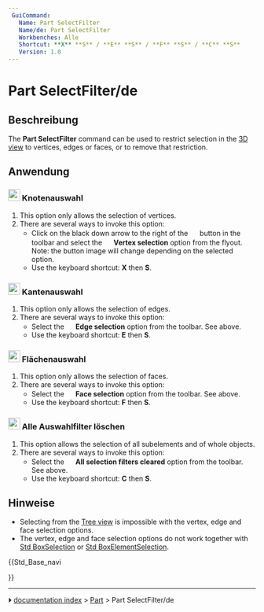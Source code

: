 ```yaml
---
 GuiCommand:
   Name: Part SelectFilter
   Name/de: Part SelectFilter
   Workbenches: Alle
   Shortcut: **X** **S** / **E** **S** / **F** **S** / **C** **S**
   Version: 1.0
---
```


# Part SelectFilter/de



## Beschreibung


<div lang="en" dir="ltr" class="mw-content-ltr">

The **Part SelectFilter** command can be used to restrict selection in the [3D view](3D_view.md) to vertices, edges or faces, or to remove that restriction.


</div>



## Anwendung



### <img alt="" src=images/Vertex-selection.svg  style="width:24px;"> Knotenauswahl 


<div lang="en" dir="ltr" class="mw-content-ltr">

1.  This option only allows the selection of vertices.
2.  There are several ways to invoke this option:
    -   Click on the black down arrow to the right of the **<img src="images/Part_SelectFilter.svg" width=16px>** button in the toolbar and select the **<img src="images/Vertex-selection.svg" width=16px> Vertex selection** option from the flyout. Note: the button image will change depending on the selected option.
    -   Use the keyboard shortcut: **X** then **S**.


</div>



### <img alt="" src=images/Edge-selection.svg  style="width:24px;"> Kantenauswahl 


<div lang="en" dir="ltr" class="mw-content-ltr">

1.  This option only allows the selection of edges.
2.  There are several ways to invoke this option:
    -   Select the **<img src="images/Edge-selection.svg" width=16px> Edge selection** option from the toolbar. See above.
    -   Use the keyboard shortcut: **E** then **S**.


</div>



### <img alt="" src=images/Face-selection.svg  style="width:24px;"> Flächenauswahl 


<div lang="en" dir="ltr" class="mw-content-ltr">

1.  This option only allows the selection of faces.
2.  There are several ways to invoke this option:
    -   Select the **<img src="images/Face-selection.svg" width=16px> Face selection** option from the toolbar. See above.
    -   Use the keyboard shortcut: **F** then **S**.


</div>



### <img alt="" src=images/Clear-selection.svg  style="width:24px;"> Alle Auswahlfilter löschen 


<div lang="en" dir="ltr" class="mw-content-ltr">

1.  This option allows the selection of all subelements and of whole objects.
2.  There are several ways to invoke this option:
    -   Select the **<img src="images/Clear-selection.svg" width=16px> All selection filters cleared** option from the toolbar. See above.
    -   Use the keyboard shortcut: **C** then **S**.


</div>



## Hinweise


<div lang="en" dir="ltr" class="mw-content-ltr">

-   Selecting from the [Tree view](Tree_view.md) is impossible with the vertex, edge and face selection options.
-   The vertex, edge and face selection options do not work together with [Std BoxSelection](Std_BoxSelection.md) or [Std BoxElementSelection](Std_BoxElementSelection.md).


</div>





{{Std_Base_navi

}}



---
⏵ [documentation index](../README.md) > [Part](Part_Workbench.md) > Part SelectFilter/de
